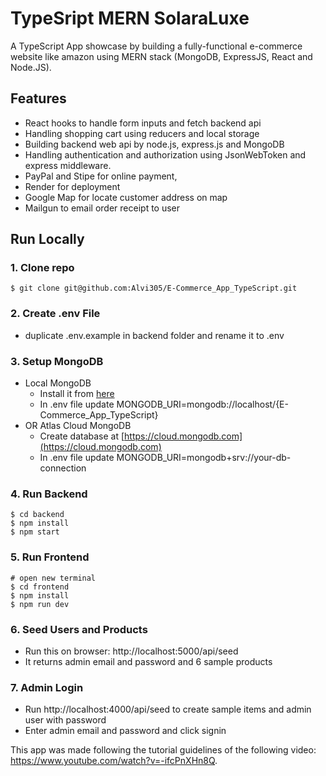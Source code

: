 # TypeSript MERN SolaraLuxe

A TypeScript App showcase by building a fully-functional e-commerce website  like amazon using MERN stack (MongoDB, ExpressJS, React and Node.JS).

## Features

- React hooks to handle form inputs and fetch backend api
- Handling shopping cart using reducers and local storage
- Building backend web api by node.js, express.js and MongoDB
- Handling authentication and authorization using JsonWebToken and express middleware.
- PayPal and Stipe for online payment,
- Render for deployment
- Google Map for locate customer address on map
- Mailgun to email order receipt to user

## Run Locally

### 1. Clone repo

```
$ git clone git@github.com:Alvi305/E-Commerce_App_TypeScript.git
```

### 2. Create .env File

- duplicate .env.example in backend folder and rename it to .env

### 3. Setup MongoDB

- Local MongoDB
  - Install it from [here](https://www.mongodb.com/try/download/community)
  - In .env file update MONGODB_URI=mongodb://localhost/{E-Commerce_App_TypeScript}
- OR Atlas Cloud MongoDB
  - Create database at [https://cloud.mongodb.com](https://cloud.mongodb.com)
  - In .env file update MONGODB_URI=mongodb+srv://your-db-connection

### 4. Run Backend

```
$ cd backend
$ npm install
$ npm start
```

### 5. Run Frontend

```
# open new terminal
$ cd frontend
$ npm install
$ npm run dev
```

### 6. Seed Users and Products

- Run this on browser: http://localhost:5000/api/seed
- It returns admin email and password and 6 sample products

### 7. Admin Login

- Run http://localhost:4000/api/seed to create sample items and admin user with password
- Enter admin email and password and click signin

This app was made following the tutorial guidelines of the following video: https://www.youtube.com/watch?v=-ifcPnXHn8Q. 

